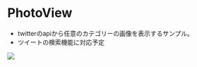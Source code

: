 # PhotoView


- twitterのapiから任意のカテゴリーの画像を表示するサンプル。
- ツイートの検索機能に対応予定


![](https://github.com/churabou/PhotoView/blob/master/sample.gif)
